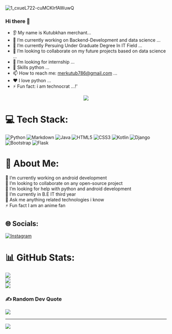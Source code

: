 
![1_cxueL722-cuMCKlrfAWuwQ](https://user-images.githubusercontent.com/80762335/194612206-da0c8f61-8c9d-4563-b466-56601b3e0aa4.gif)


### Hi there 👋
* 👂 My name is Kutubkhan merchant...
* 🔭 I’m currently working on Backend-Development and data science ...
* 🌱 I’m currently Persuing Under Graduate Degree In IT Field ...
* 🤝 I’m looking to collaborate on my future projects based on data science ...
* 🤔 I’m looking for internship ...
* 💬 Skills python  ...
* 📫 How to reach me: merkutub786@gmail.com ...
* ❤️ I love python ...
* ⚡ Fun fact: i am technocrat ...!'
 <p align="center">
<img src="https://user-images.githubusercontent.com/80762335/194613668-c1ef88c3-31a8-4ffb-bbe0-a7a59f8e2ed7.jpeg"/>
</p>


<!-- <p align="center">
  <img src="https://capsule-render.vercel.app/api?text=Hey Everyone!🕹️&animation=fadeIn&type=waving&color=gradient&height=100"/>
</p>
![1_Erk4NawQOHkf4wSN7JmB_A](
 -->
# 💻 Tech Stack:
![Python](https://img.shields.io/badge/python-3670A0?style=for-the-badge&logo=python&logoColor=ffdd54) ![Markdown](https://img.shields.io/badge/markdown-%23000000.svg?style=for-the-badge&logo=markdown&logoColor=white) ![Java](https://img.shields.io/badge/java-%23ED8B00.svg?style=for-the-badge&logo=java&logoColor=white) ![HTML5](https://img.shields.io/badge/html5-%23E34F26.svg?style=for-the-badge&logo=html5&logoColor=white) ![CSS3](https://img.shields.io/badge/css3-%231572B6.svg?style=for-the-badge&logo=css3&logoColor=white) ![Kotlin](https://img.shields.io/badge/kotlin-%230095D5.svg?style=for-the-badge&logo=kotlin&logoColor=white) ![Django](https://img.shields.io/badge/django-%23092E20.svg?style=for-the-badge&logo=django&logoColor=white) ![Bootstrap](https://img.shields.io/badge/bootstrap-%23563D7C.svg?style=for-the-badge&logo=bootstrap&logoColor=white) ![Flask](https://img.shields.io/badge/flask-%23000.svg?style=for-the-badge&logo=flask&logoColor=white) 


# 💫 About Me:
🔭 I’m currently working on android development<br>👯 I’m looking to collaborate on any open-source project<br>🤝 I’m looking for help with python and android development<br>🌱 I’m currently in B.E IT third year<br>💬 Ask me anything related technologies i know <br>⚡ Fun fact I am an anime fan


## 🌐 Socials:
[![Instagram](https://img.shields.io/badge/Instagram-%23E4405F.svg?logo=Instagram&logoColor=white)](https://instagram.com/trek_nerd_kutub) 



# 📊 GitHub Stats:
![](https://github-readme-stats.vercel.app/api?username=kutubkhan786&theme=dark&hide_border=false&include_all_commits=false&count_private=false)<br/>
![](https://github-readme-streak-stats.herokuapp.com/?user=kutubkhan786&theme=dark&hide_border=false)<br/>
![](https://github-readme-stats.vercel.app/api/top-langs/?username=kutubkhan786&theme=dark&hide_border=false&include_all_commits=false&count_private=false&layout=compact)

### ✍️ Random Dev Quote
![](https://quotes-github-readme.vercel.app/api?type=horizontal&theme=radical)

---
[![](https://visitcount.itsvg.in/api?id=kutubkhan786&icon=0&color=0)](https://visitcount.itsvg.in)

